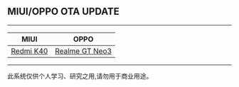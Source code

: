## MIUI/OPPO OTA UPDATE
 ----
| MIUI | OPPO |
| :----: | :----: |
| [Redmi K40](https://github.com/ChuJian2/ota_update/blob/master/MIUI/Redmi%20K40.md) | [Realme GT Neo3](https://github.com/ChuJian2/ota_update/blob/master/OPPO/Realme%20GT%20Neo3.md) |
 ----
此系统仅供个人学习、研究之用,请勿用于商业用途。
